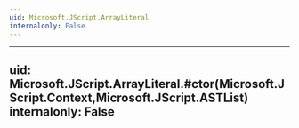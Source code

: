 ```yaml
---
uid: Microsoft.JScript.ArrayLiteral
internalonly: False
---
```


---
uid: Microsoft.JScript.ArrayLiteral.#ctor(Microsoft.JScript.Context,Microsoft.JScript.ASTList)
internalonly: False
---

